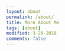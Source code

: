 ```yaml
---
layout: about
permalink: /about/
title: More About Me
tags: [about]
modified: 3-20-2018
comments: false
---
```

<!--
<br />
I am currently interested in sequential decision making. My research problems are motivated by useful and realistic application of data-driven methods. I have contributed to the development of techniques in imitation learning, reinforcement learning and optimal control. My recent work has been applied to the domains of real-time autonomous camera planning for broadcasting, modeling human decision making in team sports, maze navigation, Atari games. I am currently thinking about ways to integrate more feedback and domain knowledge into the learning process (i.e. the oppostite of tabula rasa learning). 
<br />
I spent the previous two summers working at Microsoft Research in New York City and Disney Research in Pittsburgh, PA. I have been at Caltech since September 2014. Before that I spent two years in Barcelona, Spain for a Master and research in Cognitive Science from <a href="http://www.vision.ee.ethz.ch/index.en.html" target="_blank">Universitat Pompeu Fabra</a>. Before that I was a private equity investor in New York City. I did my bachelor in Mathematics from <a href="https://www.bucknell.edu/" target="_blank">Bucknell University</a>. 
<br />

You can also download my <a href="https://www.dropbox.com/s/mfal5tp0q3gnr5t/Resume-PontTuset.pdf?dl=0" target="_blank">résumé in PDF</a>, or my <a href="https://www.dropbox.com/s/w4ya1tpt91wfmje/CV-PontTuset.pdf?dl=0" target="_blank">full CV</a>.
-->


